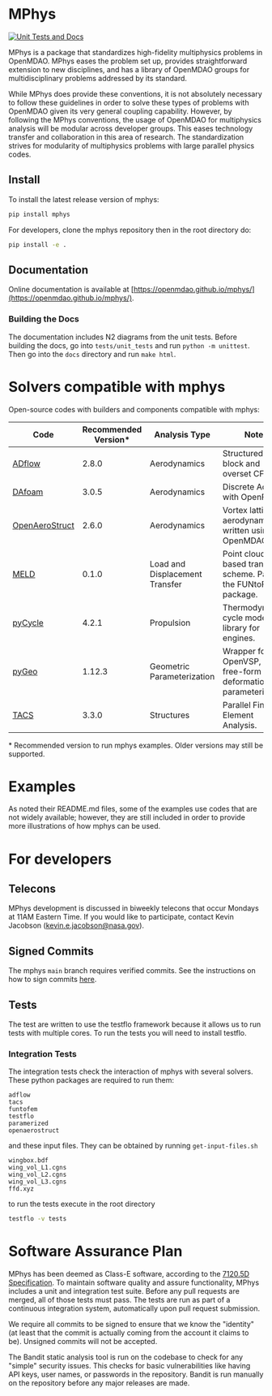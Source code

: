 # MPhys
[![Unit Tests and Docs](https://github.com/OpenMDAO/mphys/actions/workflows/unit_tests_and_docs.yml/badge.svg)](https://github.com/OpenMDAO/mphys/actions/workflows/unit_tests_and_docs.yml)

MPhys is a package that standardizes high-fidelity multiphysics problems in OpenMDAO.
MPhys eases the problem set up, provides straightforward extension to new disciplines, and has a library of OpenMDAO groups for multidisciplinary problems addressed by its standard.

While MPhys does provide these conventions, it is not absolutely necessary to follow these guidelines in order to solve these types of problems with OpenMDAO given its very general coupling capability.
However, by following the MPhys conventions, the usage of OpenMDAO for multiphysics analysis will be modular across developer groups.
This eases technology transfer and collaboration in this area of research.
The standardization strives for modularity of multiphysics problems with large parallel physics codes.

## Install
To install the latest release version of mphys:
```bash
pip install mphys
```

For developers, clone the mphys repository then in the root directory do:
```bash
pip install -e .
```

## Documentation
Online documentation is available at [https://openmdao.github.io/mphys/](https://openmdao.github.io/mphys/).

### Building the Docs
The documentation includes N2 diagrams from the unit tests. Before building the docs, go into `tests/unit_tests` and run `python -m unittest`.
Then go into the `docs` directory and run `make html`.

# Solvers compatible with mphys
Open-source codes with builders and components compatible with mphys:

| Code                                                       | Recommended Version* | Analysis Type                  | Notes                                                                   |
|------------------------------------------------------------|----------------------|--------------------------------|-------------------------------------------------------------------------|
| [ADflow](https://github.com/mdolab/adflow)                 | 2.8.0                | Aerodynamics                   | Structured multi-block and overset CFD.                                 |
| [DAfoam](https://github.com/mdolab/dafoam)                 | 3.0.5                | Aerodynamics                   | Discrete Adjoint with OpenFOAM.                                         |
| [OpenAeroStruct](https://github.com/mdolab/openaerostruct) | 2.6.0                | Aerodynamics                   | Vortex lattice aerodynamics written using OpenMDAO.                     |
| [MELD](https://github.com/smdogroup/funtofem)              | 0.1.0                | Load and Displacement Transfer | Point cloud based transfer scheme. Part of the FUNtoFEM package.        |
| [pyCycle](https://github.com/OpenMDAO/pyCycle)             | 4.2.1                | Propulsion                     | Thermodynamic cycle modeling library for engines.                       |
| [pyGeo](https://github.com/mdolab/pygeo)                   | 1.12.3               | Geometric Parameterization     | Wrapper for ESP, OpenVSP, and a free-form deformation parameterization. |
| [TACS](https://github.com/smdogroup/tacs)                  | 3.3.0                | Structures                     | Parallel Finite Element Analysis. |

\* Recommended version to run mphys examples. Older versions may still be supported.

# Examples
As noted their README.md files, some of the examples use codes that are not widely available;
however, they are still included in order to provide more illustrations of how mphys can be used.

# For developers

## Telecons

MPhys development is discussed in biweekly telecons that occur Mondays at 11AM Eastern Time.
If you would like to participate, contact Kevin Jacobson (kevin.e.jacobson@nasa.gov).

## Signed Commits
The mphys `main` branch requires verified commits. See the instructions on how to sign commits [here](https://openmdao.org/newdocs/versions/latest/other_useful_docs/developer_docs/signing_commits.html).

## Tests
The test are written to use the testflo framework because it allows us to run tests with multiple cores.
To run the tests you will need to install testflo.

### Integration Tests
The integration tests check the interaction of mphys with several solvers.
These python packages are required to run them:
```
adflow
tacs
funtofem
testflo
paramerized
openaerostruct
```
and these input files. They can be obtained by running `get-input-files.sh`
```
wingbox.bdf
wing_vol_L1.cgns
wing_vol_L2.cgns
wing_vol_L3.cgns
ffd.xyz
```

to run the tests execute in the root directory
```bash
testflo -v tests
```

# Software Assurance Plan

MPhys has been deemed as Class-E software, according to the [7120.5D Specification](https://www.nasa.gov/pdf/423715main_NPR_7120-5_HB_FINAL-02-25-10.pdf).
To maintain software quality and assure functionality, MPhys includes a unit and integration test suite.
Before any pull requests are merged, all of those tests must pass.
The tests are run as part of a continuous integration system, automatically upon pull request submission.

We require all commits to be signed to ensure that we know the "identity" (at least that the commit is actually coming from the account it claims to be).
Unsigned commits will not be accepted.

The Bandit static analysis tool is run on the codebase to check for any "simple" security issues.
This checks for basic vulnerabilities like having API keys, user names, or passwords in the repository.
Bandit is run manually on the repository before any major releases are made.
